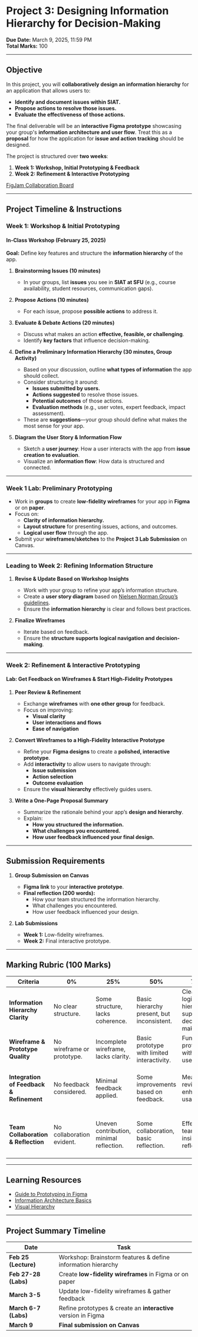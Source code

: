 # **Project 3: Designing Information Hierarchy for Decision-Making**  

**Due Date:** March 9, 2025, 11:59 PM  
**Total Marks:** 100  

---

## **Objective**  

In this project, you will **collaboratively design an information hierarchy** for an application that allows users to:  

- **Identify and document issues within SIAT.**  
- **Propose actions to resolve those issues.**  
- **Evaluate the effectiveness of those actions.**  

The final deliverable will be an **interactive Figma prototype** showcasing your group's **information architecture and user flow**. Treat this as a **proposal** for how the application for **issue and action tracking** should be designed.  

The project is structured over **two weeks**:  
1. **Week 1: Workshop, Initial Prototyping & Feedback**  
2. **Week 2: Refinement & Interactive Prototyping**  

[FigJam Collaboration Board](https://www.figma.com/board/UFpqyiywrBZaKs0TtXJ994/P3-workshop?node-id=0-1&t=8b1K1PrjuXsLNDU6-1)  

---

## **Project Timeline & Instructions**  

### **Week 1: Workshop & Initial Prototyping**  

#### **In-Class Workshop (February 25, 2025)**  

**Goal:** Define key features and structure the **information hierarchy** of the app.  

1. **Brainstorming Issues (10 minutes)**  
   - In your groups, list **issues** you see in **SIAT at SFU** (e.g., course availability, student resources, communication gaps).  

2. **Propose Actions (10 minutes)**  
   - For each issue, propose **possible actions** to address it.  

3. **Evaluate & Debate Actions (20 minutes)**  
   - Discuss what makes an action **effective, feasible, or challenging**.  
   - Identify **key factors** that influence decision-making.  

4. **Define a Preliminary Information Hierarchy (30 minutes, Group Activity)**  
   - Based on your discussion, outline **what types of information** the app should collect.  
   - Consider structuring it around:  
     - **Issues submitted by users.**  
     - **Actions suggested** to resolve those issues.  
     - **Potential outcomes** of those actions.  
     - **Evaluation methods** (e.g., user votes, expert feedback, impact assessment).  
   - These are **suggestions**—your group should define what makes the most sense for your app.  

5. **Diagram the User Story & Information Flow**  
   - Sketch a **user journey**: How a user interacts with the app from **issue creation to evaluation**.  
   - Visualize an **information flow**: How data is structured and connected.  

---

### **Week 1 Lab: Preliminary Prototyping**  

- Work in **groups** to create **low-fidelity wireframes** for your app in **Figma** or on **paper**.  
- Focus on:  
  - **Clarity of information hierarchy.**  
  - **Layout structure** for presenting issues, actions, and outcomes.  
  - **Logical user flow** through the app.  
- Submit your **wireframes/sketches** to the **Project 3 Lab Submission** on Canvas.  

---

### **Leading to Week 2: Refining Information Structure**  

1. **Revise & Update Based on Workshop Insights**  
   - Work with your group to refine your app’s information structure.  
   - Create a **user story diagram** based on [Nielsen Norman Group’s guidelines](https://www.nngroup.com/articles/user-story-mapping/).  
   - Ensure the **information hierarchy** is clear and follows best practices.  

2. **Finalize Wireframes**  
   - Iterate based on feedback.  
   - Ensure the **structure supports logical navigation and decision-making**.  

---

### **Week 2: Refinement & Interactive Prototyping**  

#### **Lab: Get Feedback on Wireframes & Start High-Fidelity Prototypes**  

1. **Peer Review & Refinement**  
   - Exchange **wireframes** with **one other group** for feedback.  
   - Focus on improving:  
     - **Visual clarity**  
     - **User interactions and flows**  
     - **Ease of navigation**  

2. **Convert Wireframes to a High-Fidelity Interactive Prototype**  
   - Refine your **Figma designs** to create a **polished, interactive prototype**.  
   - Add **interactivity** to allow users to navigate through:  
     - **Issue submission**  
     - **Action selection**  
     - **Outcome evaluation**  
   - Ensure the **visual hierarchy** effectively guides users.  

3. **Write a One-Page Proposal Summary**  
   - Summarize the rationale behind your app’s **design and hierarchy**.  
   - Explain:  
     - **How you structured the information.**  
     - **What challenges you encountered.**  
     - **How user feedback influenced your final design.**  

---

## **Submission Requirements**  

1. **Group Submission on Canvas**  
   - **Figma link** to your **interactive prototype**.  
   - **Final reflection (200 words):**  
     - How your team structured the information hierarchy.  
     - What challenges you encountered.  
     - How user feedback influenced your design.  

2. **Lab Submissions**  
   - **Week 1:** Low-fidelity wireframes.  
   - **Week 2:** Final interactive prototype.  

---

## **Marking Rubric (100 Marks)**  

| **Criteria**                        | **0%** | **25%** | **50%** | **75%** | **100%** | **Marks** |
|-------------------------------------|--------|---------|---------|---------|---------|-----------|
| **Information Hierarchy Clarity**   | No clear structure. | Some structure, lacks coherence. | Basic hierarchy present, but inconsistent. | Clear and logical hierarchy supporting decision-making. | Strong, intuitive hierarchy improving user experience. | 30 |
| **Wireframe & Prototype Quality**  | No wireframe or prototype. | Incomplete wireframe, lacks clarity. | Basic prototype with limited interactivity. | Functional prototype with clear user flow. | Polished, professional interactive prototype. | 30 |
| **Integration of Feedback & Refinement**         | No feedback considered. | Minimal feedback applied. | Some improvements based on feedback. | Meaningful revisions enhancing usability. | Excellent integration of feedback leading to a high-quality prototype. | 20 |
| **Team Collaboration & Reflection** | No collaboration evident. | Uneven contribution, minimal reflection. | Some collaboration, basic reflection. | Effective teamwork, insightful reflection. | Strong collaboration, deep reflection on challenges and learning. | 20 |

---

## **Learning Resources**  

- [Guide to Prototyping in Figma](https://help.figma.com/hc/en-us/articles/360040314193-Guide-to-prototyping-in-Figma) 
- [Information Architecture Basics](https://www.interaction-design.org/literature/topics/information-architecture)  
- [Visual Hierarchy](https://uxdesign.cc/visual-hierarchy-be332b615c06)  

---

## **Project Summary Timeline**  

| **Date**        | **Task** |
|----------------|----------|
| **Feb 25 (Lecture)** | Workshop: Brainstorm features & define information hierarchy |
| **Feb 27-28 (Labs)** | Create **low-fidelity wireframes** in Figma or on paper |
| **March 3-5** | Update low-fidelity wireframes & gather feedback |
| **March 6-7 (Labs)** | Refine prototypes & create an **interactive** version in Figma |
| **March 9** | **Final submission on Canvas** |
